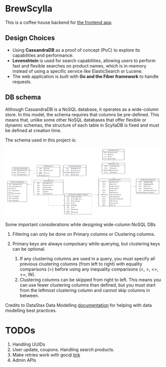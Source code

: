 # BrewScylla
This is a coffee house backend for [the frontend app]().

## Design Choices
- Using **CassandraDB** as a proof of concept (PoC) to explore its capabilities and performance. 
- **Levenshtein** is used for search capabilities, allowing users to perform fast and flexible searches on product names, which is in-memory instead of using a specific service like ElasticSearch or Lucene.
- The web application is built with **Go and the Fiber framework** to handle requests.

## DB schema
Although CassandraDB is a NoSQL database, it operates as a wide-column store. In this model, the schema requires that columns be pre-defined. This means that, unlike some other NoSQL databases that offer flexible or dynamic schemas, the structure of each table in ScyllaDB is fixed and must be defined at creation time.

The schema used in this project is:

![db schema image](images/DB%20schema.png)

Some important considerations while designing wide-column NoSQL DBs
1. Filtering can only be done on Primary columns or Clustering columns.
2. Primary keys are always cumpolsary while querying, but clustering keys can be optional.

    1. If any clustering columns are used in a query, you must specify all previous clustering columns (from left to right) with equality comparisons (=) before using any inequality comparisons (<, >, <=, >=, IN).
    2. Clustering columns can be skipped from right to left. This means you can use fewer clustering columns than defined, but you must start from the leftmost clustering column and cannot skip columns in between.

Credits to DataStax Data Modelling [documentation](https://www.datastax.com/dev/modeling) for helping with data modelling best practices.

# TODOs
1. Handling UUIDs
2. User update, coupons. Handling search products.
3. Make retries work with gocql [link](https://stackoverflow.com/questions/76833860/how-do-i-make-the-cassandra-gocql-retry-policy-work) 
4. Admin APIs